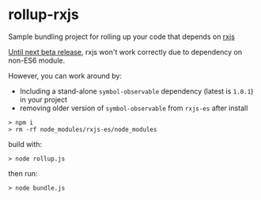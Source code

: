# rollup-rxjs

Sample bundling project for rolling up your code that depends on [rxjs](https://github.com/ReactiveX/rxjs)

[Until next beta release](https://github.com/ReactiveX/rxjs/issues/1785), rxjs won't work correctly due to dependency on non-ES6 module.

However, you can work around by:
* Including a stand-alone `symbol-observable` dependency (latest is `1.0.1`) in your project
* removing older version of `symbol-observable` from `rxjs-es` after install

```
> npm i 
> rm -rf node_modules/rxjs-es/node_modules
```

build with:

```
> node rollup.js
```

then run:

```
> node bundle.js
```

